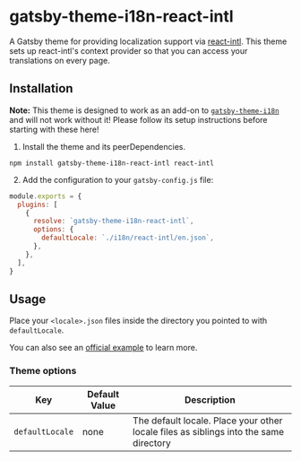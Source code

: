 # gatsby-theme-i18n-react-intl

A Gatsby theme for providing localization support via [react-intl](https://formatjs.io/docs/react-intl). This theme sets up react-intl's context provider so that you can access your translations on every page.

## Installation

**Note:** This theme is designed to work as an add-on to [`gatsby-theme-i18n`](https://www.gatsbyjs.com/plugins/gatsby-theme-i18n/) and will not work without it! Please follow its setup instructions before starting with these here!

1. Install the theme and its peerDependencies.

```shell
npm install gatsby-theme-i18n-react-intl react-intl
```

2. Add the configuration to your `gatsby-config.js` file:

```js
module.exports = {
  plugins: [
    {
      resolve: `gatsby-theme-i18n-react-intl`,
      options: {
        defaultLocale: `./i18n/react-intl/en.json`,
      },
    },
  ],
}
```

## Usage

Place your `<locale>.json` files inside the directory you pointed to with `defaultLocale`.

You can also see an [official example](https://github.com/gatsbyjs/themes/tree/master/starters/example-react-intl) to learn more.

### Theme options

| Key             | Default Value | Description                                                                           |
| --------------- | ------------- | ------------------------------------------------------------------------------------- |
| `defaultLocale` | none          | The default locale. Place your other locale files as siblings into the same directory |
